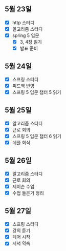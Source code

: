 ## 5월 23일

- [x] http 스터디
- [x] 알고리즘 스터디
- [x] spring 5 입문
  - [x] 3, 4장 읽기
  - [x] 발표 준비

## 5월 24일

- [x] 스프링 스터디
- [x] 피드백 반영
- [x] 스프링 5 입문 챕터 5 읽기

## 5월 25일

- [x] 알고리즘 스터디
- [x] 근로 회의
- [x] 스프링 5 입문 챕터 6 읽기
- [x] 데플 회식

## 5월 26일

- [x] 알고리즘 스터디
- [x] 근로 회의
- [x] 제이슨 수업
- [x] 수업 들은거 정리

## 5월 27일

- [x] 스프링 스터디
- [x] 강의 듣기
- [x] 페어 시작
- [x] 저녁 약속

